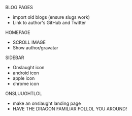 BLOG PAGES

* import old blogs (ensure slugs work)
* Link to author's GitHub and Twitter

HOMEPAGE

* SCROLL IMAGE
* Show author/gravatar

SIDEBAR

- Onslaught icon
- android icon
- apple icon
- chrome icon

ONSLUUGHTLOL

* make an onslaught landing page
* HAVE THE DRAGON FAMILIAR FOLLOL YOU AROUND!
